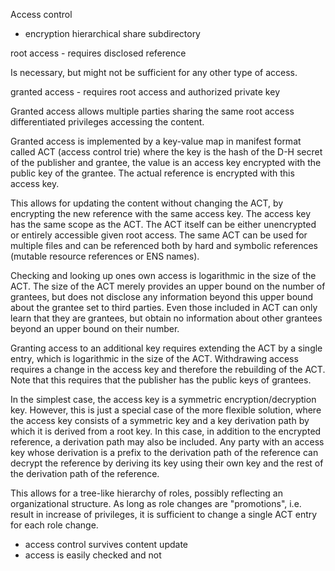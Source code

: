 Access control

* encryption hierarchical share subdirectory

root access - requires disclosed reference

Is necessary, but might not be sufficient for any other type of access.

granted access - requires root access and authorized private key

Granted access allows multiple parties sharing the same root access
differentiated privileges accessing the content.

Granted access is implemented by a key-value map in manifest format called
ACT (access control trie) where the key is the hash of the D-H secret of the
publisher and grantee, the value is an access key encrypted with the public key
of the grantee. The actual reference is encrypted with this access key.

This allows for updating the content without changing the ACT, by encrypting
the new reference with the same access key. The access key has the same scope
as the ACT. The ACT itself can be either unencrypted or entirely accessible
given root access. The same ACT can be used for multiple files and can be
referenced both by hard and symbolic references (mutable resource references or
ENS names).

Checking and looking up ones own access is logarithmic in the size of the ACT.
The size of the ACT merely provides an upper bound on the number of grantees,
but does not disclose any information beyond this upper bound about the grantee
set to third parties. Even those included in ACT can only learn that they are
grantees, but obtain no information about other grantees beyond an upper bound
on their number.

Granting access to an additional key requires extending the ACT by a single
entry, which is logarithmic in the size of the ACT. Withdrawing access
requires a change in the access key and therefore the rebuilding of the ACT.
Note that this requires that the publisher has the public keys of grantees.

In the simplest case, the access key is a symmetric encryption/decryption
key. However, this is just a special case of the more flexible solution, where
the access key consists of a symmetric key and a key derivation path by which
it is derived from a root key. In this case, in addition to the encrypted
reference, a derivation path may also be included. Any party with an
access key whose derivation is a prefix to the derivation path of the
reference can decrypt the reference by deriving its key using their own key
and the rest of the derivation path of the reference.

This allows for a tree-like hierarchy of roles, possibly reflecting an
organizational structure. As long as role changes are "promotions", i.e.
result in increase of privileges, it is sufficient to change a single
ACT entry for each role change.

* access control survives content update
* access is easily checked and not
